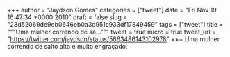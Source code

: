 
+++
author = "Jaydson Gomes"
categories = ["tweet"]
date = "Fri Nov 19 16:47:34 +0000 2010"
draft = false
slug = "23d52069de9eb0646eb0a3d951c933df17849459"
tags = ["tweet"]
title = """Uma mulher correndo de sa..."""
tweet = true
micro = true
tweet_url = "https://twitter.com/jaydson/status/5663486143102978"
+++
Uma mulher correndo de salto alto é muito engraçado.
